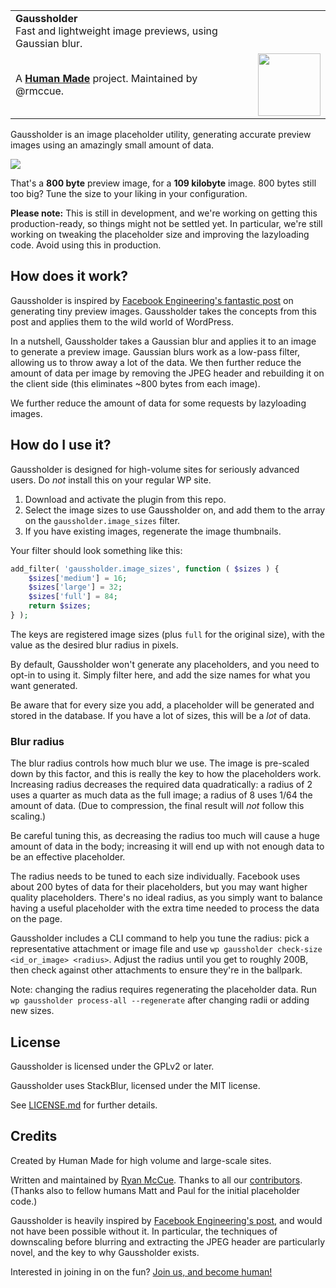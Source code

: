<table width="100%">
	<tr>
		<td align="left" width="70">
			<strong>Gaussholder</strong><br />
			 Fast and lightweight image previews, using Gaussian blur.
		</td>
		<td align="right" width="20%">
			<!--
			<a href="https://travis-ci.org/humanmade/Gaussholder">
				<img src="https://travis-ci.org/humanmade/Gaussholder.svg?branch=master" alt="Build status">
			</a>
			<a href="http://codecov.io/github/humanmade/Gaussholder?branch=master">
				<img src="http://codecov.io/github/humanmade/Gaussholder/coverage.svg?branch=master" alt="Coverage via codecov.io" />
			</a>
			-->
		</td>
	</tr>
	<tr>
		<td>
			A <strong><a href="https://hmn.md/">Human Made</a></strong> project. Maintained by @rmccue.
		</td>
		<td align="center">
			<img src="https://hmn.md/content/themes/hmnmd/assets/images/hm-logo.svg" width="100" />
		</td>
	</tr>
</table>

Gaussholder is an image placeholder utility, generating accurate preview images using an amazingly small amount of data.

<img src="https://giant.gfycat.com/MemorableCoordinatedAngelfish.gif" />

That's a **800 byte** preview image, for a **109 kilobyte** image. 800 bytes still too big? Tune the size to your liking in your configuration.

**Please note:** This is still in development, and we're working on getting this production-ready, so things might not be settled yet. In particular, we're still working on tweaking the placeholder size and improving the lazyloading code. Avoid using this in production.

## How does it work?

Gaussholder is inspired by [Facebook Engineering's fantastic post][fbeng] on generating tiny preview images. Gaussholder takes the concepts from this post and applies them to the wild world of WordPress.

In a nutshell, Gaussholder takes a Gaussian blur and applies it to an image to generate a preview image. Gaussian blurs work as a low-pass filter, allowing us to throw away a lot of the data. We then further reduce the amount of data per image by removing the JPEG header and rebuilding it on the client side (this eliminates ~800 bytes from each image).

We further reduce the amount of data for some requests by lazyloading images.

[fbeng]: https://code.facebook.com/posts/991252547593574

## How do I use it?

Gaussholder is designed for high-volume sites for seriously advanced users. Do _not_ install this on your regular WP site.

1. Download and activate the plugin from this repo.
2. Select the image sizes to use Gaussholder on, and add them to the array on the `gaussholder.image_sizes` filter.
3. If you have existing images, regenerate the image thumbnails.

Your filter should look something like this:

```php
add_filter( 'gaussholder.image_sizes', function ( $sizes ) {
	$sizes['medium'] = 16;
	$sizes['large'] = 32;
	$sizes['full'] = 84;
	return $sizes;
} );
```

The keys are registered image sizes (plus `full` for the original size), with the value as the desired blur radius in pixels.

By default, Gaussholder won't generate any placeholders, and you need to opt-in to using it. Simply filter here, and add the size names for what you want generated.

Be aware that for every size you add, a placeholder will be generated and stored in the database. If you have a lot of sizes, this will be a _lot_ of data.

### Blur radius

The blur radius controls how much blur we use. The image is pre-scaled down by this factor, and this is really the key to how the placeholders work. Increasing radius decreases the required data quadratically: a radius of 2 uses a quarter as much data as the full image; a radius of 8 uses 1/64 the amount of data. (Due to compression, the final result will *not* follow this scaling.)

Be careful tuning this, as decreasing the radius too much will cause a huge amount of data in the body; increasing it will end up with not enough data to be an effective placeholder.

The radius needs to be tuned to each size individually. Facebook uses about 200 bytes of data for their placeholders, but you may want higher quality placeholders. There's no ideal radius, as you simply want to balance having a useful placeholder with the extra time needed to process the data on the page.

Gaussholder includes a CLI command to help you tune the radius: pick a representative attachment or image file and use `wp gaussholder check-size <id_or_image> <radius>`. Adjust the radius until you get to roughly 200B, then check against other attachments to ensure they're in the ballpark.

Note: changing the radius requires regenerating the placeholder data. Run `wp gaussholder process-all --regenerate` after changing radii or adding new sizes.

## License
Gaussholder is licensed under the GPLv2 or later.

Gaussholder uses StackBlur, licensed under the MIT license.

See [LICENSE.md](LICENSE.md) for further details.

## Credits
Created by Human Made for high volume and large-scale sites.

Written and maintained by [Ryan McCue](https://github.com/rmccue). Thanks to all our [contributors](https://github.com/humanmade/Gaussholder/graphs/contributors). (Thanks also to fellow humans Matt and Paul for the initial placeholder code.)

Gaussholder is heavily inspired by [Facebook Engineering's post][fbeng], and would not have been possible without it. In particular, the techniques of downscaling before blurring and extracting the JPEG header are particularly novel, and the key to why Gaussholder exists.

Interested in joining in on the fun? [Join us, and become human!](https://hmn.md/is/hiring/)
